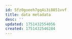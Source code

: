 ```yaml
---
id: 5fz0goeeh7gq4i3i8851vvf
title: data metadata
desc: ''
updated: 1751432554056
created: 1751432546284
---
```

